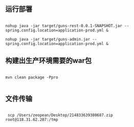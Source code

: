 ## 运行部署

```

nohup java -jar target/guns-rest-0.0.1-SNAPSHOT.jar --spring.config.location=application-prod.yml &

nohup java -jar target/guns-admin.jar --spring.config.location=application-prod.yml &

```


## 构建出生产环境需要的war包
```

mvn clean package -Ppro


```

## 文件传输

```

 scp /Users/zeopean/Desktop/214833639380687.zip  root@118.31.62.207:/tmp

```